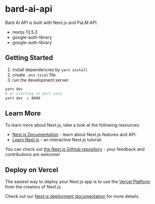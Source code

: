 # bard-ai-api
Bard AI API is built with Next.js and PaLM API.
- nextjs 13.5.3
- google-auth-library
- google-auth-library

## Getting Started
1. install dependencies by ```yarn install```
2. create ```.env.local``` file
3. run the development server:
```bash
yarn dev
# or starting on port xxxx
yarn dev -p 8080
```



## Learn More

To learn more about Next.js, take a look at the following resources:

- [Next.js Documentation](https://nextjs.org/docs) - learn about Next.js features and API.
- [Learn Next.js](https://nextjs.org/learn) - an interactive Next.js tutorial.

You can check out [the Next.js GitHub repository](https://github.com/vercel/next.js/) - your feedback and contributions are welcome!

## Deploy on Vercel

The easiest way to deploy your Next.js app is to use the [Vercel Platform](https://vercel.com/new?utm_medium=default-template&filter=next.js&utm_source=create-next-app&utm_campaign=create-next-app-readme) from the creators of Next.js.

Check out our [Next.js deployment documentation](https://nextjs.org/docs/deployment) for more details.
